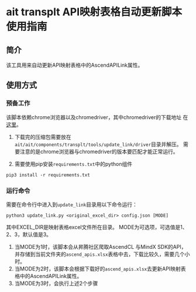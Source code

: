 # ait transplt API映射表格自动更新脚本使用指南

## 简介
该工具用来自动更新API映射表格中的AscendAPILink属性。

## 使用方式
### 预备工作
该脚本依赖chrome浏览器以及chromedriver，其中chromedriver的下载地址
在[这里](http://chromedriver.storage.googleapis.com/index.html)。
1. 下载完的压缩包需要放在`ait/ait/components/transplt/tools/update_link/driver`目录并解压。
需要注意的是chrome浏览器与chromedriver的版本要匹配才能正常运行。

2. 需要使用pip安装`requirements.txt`中的python组件
```commandline
pip3 install -r requirements.txt
```

### 运行命令
需要在命令行中进入到`update_link`目录用以下命令运行：
```commandline
python3 update_link.py <original_excel_dir> config.json [MODE]
```
其中EXCEL_DIR是映射表格excel文件所在目录。
MODE为可选项，可选值是1、2、3，默认值是3。
1) 当MODE为1时，该脚本会从昇腾社区爬取AscendCL 与MindX SDK的API，
并存储到当前文件夹的`ascend_apis.xlsx`表格中去，下载比较久，需要几个小时。
2) 当MODE为2时，该脚本会根据下载好的`ascend_apis.xlsx`去更新API映射表格中的AscendAPILink属性。
3) 当MODE为3时，会执行上述2个步骤

